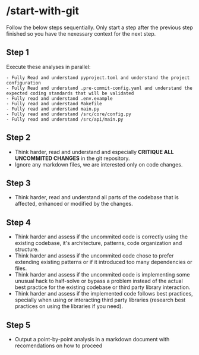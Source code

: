# /start-with-git

Follow the below steps sequentially. Only start a step after the previous step finished so you have the nexessary context for the next step.

## Step 1

Execute these analyses in parallel:

```
- Fully Read and understand pyproject.toml and understand the project configuration
- Fully Read and understand .pre-commit-config.yaml and understand the expected coding standards that will be validated
- Fully read and understand .env.example
- Fully read and understand Makefile
- Fully read and understand main.py
- Fully read and understand /src/core/config.py
- Fully read and understand /src/api/main.py
```

## Step 2

- Think harder, read and understand and especially **CRITIQUE ALL UNCOMMITED CHANGES** in the git repository.
- Ignore any markdown files, we are interested only on code changes.

## Step 3

- Think harder, read and understand all parts of the codebase that is affected, enhanced or modified by the changes.

## Step 4

- Think harder and assess if the uncommited code is correctly using the existing codebase, it's architecture, patterns, code organization and structure.
- Think harder and assess if the uncommited code chose to prefer extending existing patterns or if it introduced too many dependencies or files.
- Think harder and assess if the uncommited code is implementing some unusual hack to half-solve or bypass a problem instead of the actual best practice for the existing codebase or third party library interaction.
- Think harder and assess if the implemented code follows best practices, specially when using or interacting third party libraries (research best practices on using the libraries if you need).

## Step 5

- Output a point-by-point analysis in a markdown document with recomendations on how to proceed
